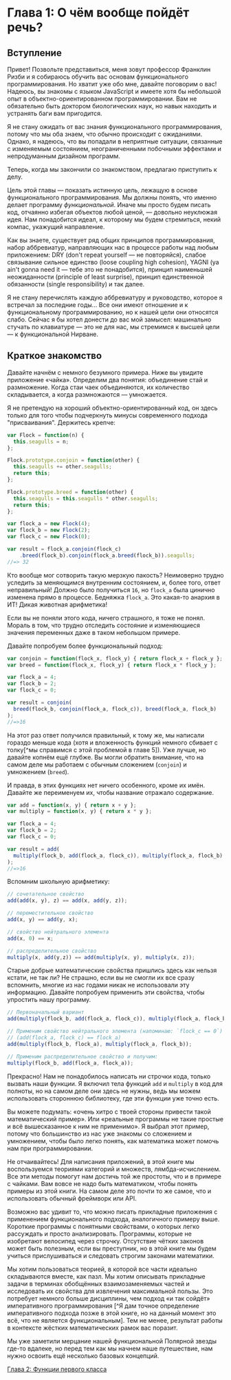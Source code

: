# Глава 1: О чём вообще пойдёт речь?

## Вступление

Привет! Позвольте представиться, меня зовут профессор Франклин Ризби и я собираюсь обучить вас основам функционального программирования. Но хватит уже обо мне, давайте поговорим о вас! Надеюсь, вы знакомы с языком JavaScript и имеете хотя бы небольшой опыт в объектно-ориентированном программировании. Вам не обязательно быть доктором биологических наук, но навык находить и устранять баги вам пригодится.

Я не стану ожидать от вас знания функционального программирования, потому что мы оба знаем, что обычно происходит с ожиданиями. Однако, я надеюсь, что вы попадали в неприятные ситуации, связанные с изменяемым состоянием, неограниченными побочными эффектами и непродуманным дизайном программ.

Теперь, когда мы закончили со знакомством, предлагаю приступить к делу.

Цель этой главы — показать истинную цель, лежащую в основе функционального программирования. Мы должны понять, что именно делает программу *функциональной*. Иначе мы просто будем писать код, отчаянно избегая объектов любой ценой, — довольно неуклюжая идея. Нам понадобится идеал, к которому мы будем стремиться, некий компас, укажущий направление.

Как вы знаете, существует ряд общих принципов программирования, набор аббревиатур, направляющих нас в процессе работы над любым приложением: DRY (don't repeat yourself — не повторяйся), слабое связывание сильное единство (loose coupling high cohesion), YAGNI (ya ain't gonna need it — тебе это не понадобится), принцип наименьшей неожиданности (principle of least surprise), принцип единственной обязанности (single responsibility) и так далее.

Я не стану перечислять каждую аббревиатуру и руководство, которое я встречал за последние годы... Все они имеют отношение и к функциональному программированию, но к нашей цели они относятся слабо. Сейчас я бы хотел донести до вас мой замысел: машинально стучать по клавиатуре — это не для нас, мы стремимся к высшей цели — к функциональной Нирване. 

<!--BREAK-->

## Краткое знакомство

Давайте начнём с немного безумного примера. Ниже вы увидите приложение «чайка». Определим два понятия: объединение стай и размножение. Когда стаи чаек объединяются, их количество складывается, а когда размножаются — умножается. 

Я не претендую на хороший объектно-ориентированный код, он здесь только для того чтобы подчеркнуть минусы современного подхода "присваивания". Держитесь крепче:

```js
var Flock = function(n) {
  this.seagulls = n;
};

Flock.prototype.conjoin = function(other) {
  this.seagulls += other.seagulls;
  return this;
};

Flock.prototype.breed = function(other) {
  this.seagulls = this.seagulls * other.seagulls;
  return this;
};

var flock_a = new Flock(4);
var flock_b = new Flock(2);
var flock_c = new Flock(0);

var result = flock_a.conjoin(flock_c)
    .breed(flock_b).conjoin(flock_a.breed(flock_b)).seagulls;
//=> 32
```
Кто вообще мог сотворить такую мерзкую пакость? Неимоверно трудно уследить за меняющимся внутренним состоянием, и, более того, ответ неправильный! Должно было получиться `16`, но `flock_a` была цинично изменена прямо в процессе. Бедняжка `flock_a`. Это какая-то анархия в ИТ! Дикая животная арифметика!

Если вы не поняли этого кода, ничего страшного, я тоже не понял. Мораль в том, что трудно отследить состояние и изменяющиеся значения переменных даже в таком небольшом примере.

Давайте попробуем более функциональный подход:

```js
var conjoin = function(flock_x, flock_y) { return flock_x + flock_y };
var breed = function(flock_x, flock_y) { return flock_x * flock_y };

var flock_a = 4;
var flock_b = 2;
var flock_c = 0;

var result = conjoin(
  breed(flock_b, conjoin(flock_a, flock_c)), breed(flock_a, flock_b)
);
//=>16
```

На этот раз ответ получился правильный, к тому же, мы написали гораздо меньше кода (хотя и вложенность функций немного сбивает с толку[^мы справимся с этой проблемой в главе 5]). Уже лучше, но давайте копнём ещё глубже. Вы могли обратить внимание, что на самом деле мы работаем с обычным сложением (`conjoin`) и умножением (`breed`).

И правда, в этих функциях нет ничего особенного, кроме их имён. Давайте же переименуем их, чтобы название отражало содержание.

```js
var add = function(x, y) { return x + y };
var multiply = function(x, y) { return x * y };

var flock_a = 4;
var flock_b = 2;
var flock_c = 0;

var result = add(
  multiply(flock_b, add(flock_a, flock_c)), multiply(flock_a, flock_b)
);
//=>16
```

Вспомним школьную арифметику:

```js
// сочетательное свойство
add(add(x, y), z) == add(x, add(y, z));

// переместительное свойство
add(x, y) == add(y, x);

// свойство нейтрального элемента
add(x, 0) == x;

// распределительное свойство
multiply(x, add(y,z)) == add(multiply(x, y), multiply(x, z));
```

Старые добрые математические свойства пришлись здесь как нельзя кстати, не так ли? Не страшно, если вы не смогли их все сразу вспомнить, многие из нас годами никак не использовали эту информацию. Давайте попробуем применить эти свойства, чтобы упростить нашу программу.

```js
// Первоначальный вариант
add(multiply(flock_b, add(flock_a, flock_c)), multiply(flock_a, flock_b));

// Применим свойство нейтрального элемента (напоминаю: `flock_c == 0`)
// (add(flock_a, flock_c) == flock_a)
add(multiply(flock_b, flock_a), multiply(flock_a, flock_b));

// Применим распределительное свойство и получим:
multiply(flock_b, add(flock_a, flock_a));
```

Прекрасно! Нам не понадобилось написать ни строчки кода, только вызвать наши функции. Я включил тела функций `add` и `multiply` в код для полноты, но на самом деле они здесь не нужны, ведь мы можем использовать стороннюю библиотеку, где эти функции уже точно есть.

Вы можете подумать: «очень хитро с твоей стороны привести такой математический пример». Или «реальные программы не такие простые и всё вышесказанное к ним не применимо». Я выбрал этот пример, потому что большинство из нас уже знакомы со сложением и умножением, чтобы было легко понять, как математика может помочь нам при программировании.

Не отчаивайтесь! Для написания приложений, в этой книге мы воспользуемся теориями категорий и множеств, лямбда-исчислением. Все эти методы помогут нам достичь той же простоты, что и в примере с чайками. Вам вовсе не надо быть математиком, чтобы понять примеры из этой книги. На самом деле это почти то же самое, что и использовать обычный фреймворк или API.

Возможно вас удивит то, что можно писать прикладные приложения с применением функционального подхода, аналогичного примеру выше. Короткие программы с понятными свойствами, о которых легко рассуждать и просто анализировать. Программы, которые не изобретают велосипед через строчку. Отсутствие чётких законов может быть полезным, если вы преступник, но в этой книге мы будем учиться прислушиваться и следовать строгим законами математики.

Мы хотим пользоваться теорией, в которой все части идеально складываются вместе, как пазл. Мы хотим описывать прикладные задачи в терминах обобщённых взаимозаменяемых частей и исследовать их свойства для извлечения максимальной пользы. Это потребует немного больше дисциплины, чем подход «и так сойдёт» императивного программирования [^Я дам точное определение императивного подхода позже в этой книге, но на данный момент это всё, что не является функциональным]. Тем не менее, результат работы в контексте жёстких математических рамок вас поразит.

Мы уже заметили мерцание нашей функциональной Полярной звезды где-то вдалеке, но перед тем как мы начнем наше путешествие, нам нужно освоить ещё несколько базовых концепций.

[Глава 2: Функции первого класса](ch2-ru.md)
